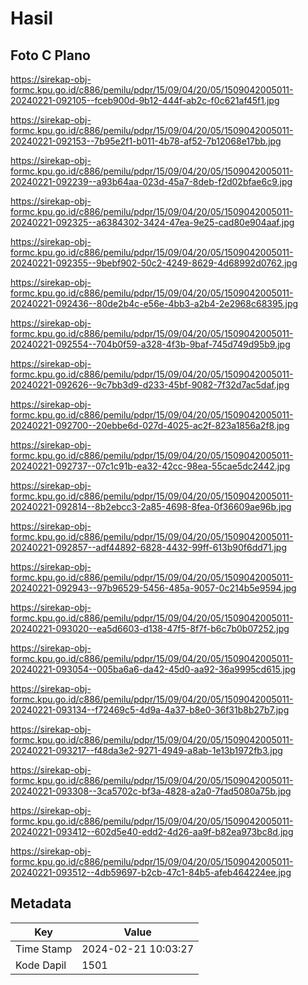 # Hasil

## Foto C Plano

https://sirekap-obj-formc.kpu.go.id/c886/pemilu/pdpr/15/09/04/20/05/1509042005011-20240221-092105--fceb900d-9b12-444f-ab2c-f0c621af45f1.jpg

https://sirekap-obj-formc.kpu.go.id/c886/pemilu/pdpr/15/09/04/20/05/1509042005011-20240221-092153--7b95e2f1-b011-4b78-af52-7b12068e17bb.jpg

https://sirekap-obj-formc.kpu.go.id/c886/pemilu/pdpr/15/09/04/20/05/1509042005011-20240221-092239--a93b64aa-023d-45a7-8deb-f2d02bfae6c9.jpg

https://sirekap-obj-formc.kpu.go.id/c886/pemilu/pdpr/15/09/04/20/05/1509042005011-20240221-092325--a6384302-3424-47ea-9e25-cad80e904aaf.jpg

https://sirekap-obj-formc.kpu.go.id/c886/pemilu/pdpr/15/09/04/20/05/1509042005011-20240221-092355--9bebf902-50c2-4249-8629-4d68992d0762.jpg

https://sirekap-obj-formc.kpu.go.id/c886/pemilu/pdpr/15/09/04/20/05/1509042005011-20240221-092436--80de2b4c-e56e-4bb3-a2b4-2e2968c68395.jpg

https://sirekap-obj-formc.kpu.go.id/c886/pemilu/pdpr/15/09/04/20/05/1509042005011-20240221-092554--704b0f59-a328-4f3b-9baf-745d749d95b9.jpg

https://sirekap-obj-formc.kpu.go.id/c886/pemilu/pdpr/15/09/04/20/05/1509042005011-20240221-092626--9c7bb3d9-d233-45bf-9082-7f32d7ac5daf.jpg

https://sirekap-obj-formc.kpu.go.id/c886/pemilu/pdpr/15/09/04/20/05/1509042005011-20240221-092700--20ebbe6d-027d-4025-ac2f-823a1856a2f8.jpg

https://sirekap-obj-formc.kpu.go.id/c886/pemilu/pdpr/15/09/04/20/05/1509042005011-20240221-092737--07c1c91b-ea32-42cc-98ea-55cae5dc2442.jpg

https://sirekap-obj-formc.kpu.go.id/c886/pemilu/pdpr/15/09/04/20/05/1509042005011-20240221-092814--8b2ebcc3-2a85-4698-8fea-0f36609ae96b.jpg

https://sirekap-obj-formc.kpu.go.id/c886/pemilu/pdpr/15/09/04/20/05/1509042005011-20240221-092857--adf44892-6828-4432-99ff-613b90f6dd71.jpg

https://sirekap-obj-formc.kpu.go.id/c886/pemilu/pdpr/15/09/04/20/05/1509042005011-20240221-092943--97b96529-5456-485a-9057-0c214b5e9594.jpg

https://sirekap-obj-formc.kpu.go.id/c886/pemilu/pdpr/15/09/04/20/05/1509042005011-20240221-093020--ea5d6603-d138-47f5-8f7f-b6c7b0b07252.jpg

https://sirekap-obj-formc.kpu.go.id/c886/pemilu/pdpr/15/09/04/20/05/1509042005011-20240221-093054--005ba6a6-da42-45d0-aa92-36a9995cd615.jpg

https://sirekap-obj-formc.kpu.go.id/c886/pemilu/pdpr/15/09/04/20/05/1509042005011-20240221-093134--f72469c5-4d9a-4a37-b8e0-36f31b8b27b7.jpg

https://sirekap-obj-formc.kpu.go.id/c886/pemilu/pdpr/15/09/04/20/05/1509042005011-20240221-093217--f48da3e2-9271-4949-a8ab-1e13b1972fb3.jpg

https://sirekap-obj-formc.kpu.go.id/c886/pemilu/pdpr/15/09/04/20/05/1509042005011-20240221-093308--3ca5702c-bf3a-4828-a2a0-7fad5080a75b.jpg

https://sirekap-obj-formc.kpu.go.id/c886/pemilu/pdpr/15/09/04/20/05/1509042005011-20240221-093412--602d5e40-edd2-4d26-aa9f-b82ea973bc8d.jpg

https://sirekap-obj-formc.kpu.go.id/c886/pemilu/pdpr/15/09/04/20/05/1509042005011-20240221-093512--4db59697-b2cb-47c1-84b5-afeb464224ee.jpg


## Metadata

| Key        | Value               |
| ---------- | ------------------- |
| Time Stamp | 2024-02-21 10:03:27 |
| Kode Dapil | 1501                |



